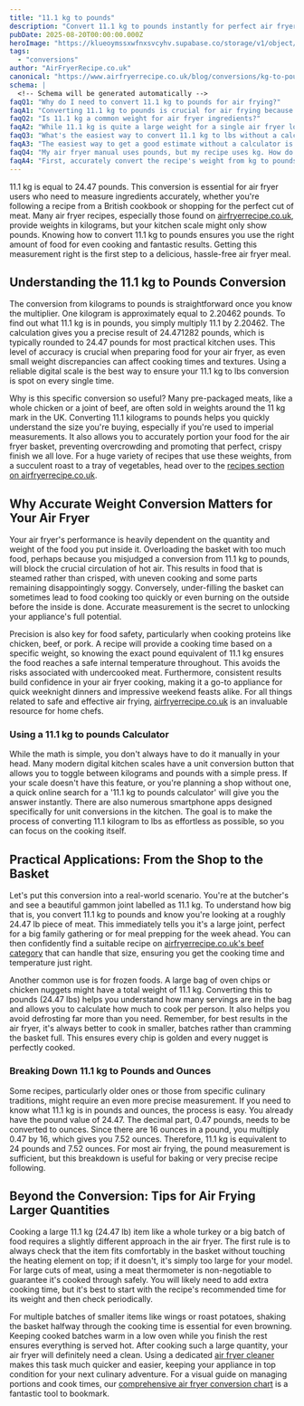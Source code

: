 ```yaml
---
title: "11.1 kg to pounds"
description: "Convert 11.1 kg to pounds instantly for perfect air fryer meal prep. Get accurate weights for recipes, shopping, and portion control with our easy guide."
pubDate: 2025-08-20T00:00:00.000Z
heroImage: "https://klueoymssxwfnxsvcyhv.supabase.co/storage/v1/object/public/Shmucket/11-1-kg-to-pounds.webp"
tags:
  - "conversions"
author: "AirFryerRecipe.co.uk"
canonical: "https://www.airfryerrecipe.co.uk/blog/conversions/kg-to-pounds/11-1-kg-to-pounds"
schema: |
  <!-- Schema will be generated automatically -->
faqQ1: "Why do I need to convert 11.1 kg to pounds for air frying?"
faqA1: "Converting 11.1 kg to pounds is crucial for air frying because recipes and appliance guidelines are often based on weight for accurate cooking times and temperatures. Using the correct weight ensures your food cooks evenly, gets crispy instead of soggy, and reaches a safe internal temperature. A misjudged weight can lead to undercooked or overcooked meals, wasting food and effort."
faqQ2: "Is 11.1 kg a common weight for air fryer ingredients?"
faqA2: "While 11.1 kg is quite a large weight for a single air fryer load, it's a very common weight for bulk buying or large cuts of meat. You might see a whole turkey, a large gammon joint, or a big family pack of frozen food labelled around this weight. You'd typically portion this larger amount into several batches to cook properly in your air fryer, making the conversion from 11.1 kilograms to pounds essential for planning."
faqQ3: "What's the easiest way to convert 11.1 kg to lbs without a calculator?"
faqA3: "The easiest way to get a good estimate without a calculator is to remember that 1 kg is roughly 2.2 lbs. So, for 11.1 kg, you can multiply 11 by 2.2 to get 24.2, and then add 0.1*2.2 (0.22) to get approximately 24.42 pounds. This is very close to the exact 24.47 pounds and is perfectly adequate for most kitchen purposes where a precise digital scale will give you the final amount to use."
faqQ4: "My air fryer manual uses pounds, but my recipe uses kg. How do I adjust the time?"
faqA4: "First, accurately convert the recipe's weight from kg to pounds, so for 11.1 kg you know you're working with 24.47 lbs. Air fryer cooking times are generally based on weight, so if your manual has a guide for a 25 lb turkey, you can use that as a very close starting point for your 24.47 lb item. Always use a meat thermometer to check for doneness rather than relying solely on time, as all appliances vary slightly. The internal temperature is the true indicator that your food is perfectly cooked and safe to eat."
---
```

<p>11.1 kg is equal to 24.47 pounds. This conversion is essential for air fryer users who need to measure ingredients accurately, whether you're following a recipe from a British cookbook or shopping for the perfect cut of meat. Many air fryer recipes, especially those found on <a href=https://www.airfryerrecipe.co.uk/>airfryerrecipe.co.uk</a>, provide weights in kilograms, but your kitchen scale might only show pounds. Knowing how to convert 11.1 kg to pounds ensures you use the right amount of food for even cooking and fantastic results. Getting this measurement right is the first step to a delicious, hassle-free air fryer meal.</p>

<h2>Understanding the 11.1 kg to Pounds Conversion</h2>
<p>The conversion from kilograms to pounds is straightforward once you know the multiplier. One kilogram is approximately equal to 2.20462 pounds. To find out what 11.1 kg is in pounds, you simply multiply 11.1 by 2.20462. The calculation gives you a precise result of 24.471282 pounds, which is typically rounded to 24.47 pounds for most practical kitchen uses. This level of accuracy is crucial when preparing food for your air fryer, as even small weight discrepancies can affect cooking times and textures. Using a reliable digital scale is the best way to ensure your 11.1 kg to lbs conversion is spot on every single time.</p>
<p>Why is this specific conversion so useful? Many pre-packaged meats, like a whole chicken or a joint of beef, are often sold in weights around the 11 kg mark in the UK. Converting 11.1 kilograms to pounds helps you quickly understand the size you're buying, especially if you're used to imperial measurements. It also allows you to accurately portion your food for the air fryer basket, preventing overcrowding and promoting that perfect, crispy finish we all love. For a huge variety of recipes that use these weights, from a succulent roast to a tray of vegetables, head over to the <a href=https://www.airfryerrecipe.co.uk/recipes>recipes section on airfryerrecipe.co.uk</a>.</p>

<h2>Why Accurate Weight Conversion Matters for Your Air Fryer</h2>
<p>Your air fryer's performance is heavily dependent on the quantity and weight of the food you put inside it. Overloading the basket with too much food, perhaps because you misjudged a conversion from 11.1 kg to pounds, will block the crucial circulation of hot air. This results in food that is steamed rather than crisped, with uneven cooking and some parts remaining disappointingly soggy. Conversely, under-filling the basket can sometimes lead to food cooking too quickly or even burning on the outside before the inside is done. Accurate measurement is the secret to unlocking your appliance's full potential.</p>
<p>Precision is also key for food safety, particularly when cooking proteins like chicken, beef, or pork. A recipe will provide a cooking time based on a specific weight, so knowing the exact pound equivalent of 11.1 kg ensures the food reaches a safe internal temperature throughout. This avoids the risks associated with undercooked meat. Furthermore, consistent results build confidence in your air fryer cooking, making it a go-to appliance for quick weeknight dinners and impressive weekend feasts alike. For all things related to safe and effective air frying, <a href=https://www.airfryerrecipe.co.uk/>airfryerrecipe.co.uk</a> is an invaluable resource for home chefs.</p>

<h3>Using a 11.1 kg to pounds Calculator</h3>
<p>While the math is simple, you don't always have to do it manually in your head. Many modern digital kitchen scales have a unit conversion button that allows you to toggle between kilograms and pounds with a simple press. If your scale doesn't have this feature, or you're planning a shop without one, a quick online search for a '11.1 kg to pounds calculator' will give you the answer instantly. There are also numerous smartphone apps designed specifically for unit conversions in the kitchen. The goal is to make the process of converting 11.1 kilogram to lbs as effortless as possible, so you can focus on the cooking itself.</p>

<h2>Practical Applications: From the Shop to the Basket</h2>
<p>Let's put this conversion into a real-world scenario. You're at the butcher's and see a beautiful gammon joint labelled as 11.1 kg. To understand how big that is, you convert 11.1 kg to pounds and know you're looking at a roughly 24.47 lb piece of meat. This immediately tells you it's a large joint, perfect for a big family gathering or for meal prepping for the week ahead. You can then confidently find a suitable recipe on <a href=https://www.airfryerrecipe.co.uk/recipe-category/Beef>airfryerrecipe.co.uk's beef category</a> that can handle that size, ensuring you get the cooking time and temperature just right.</p>
<p>Another common use is for frozen foods. A large bag of oven chips or chicken nuggets might have a total weight of 11.1 kg. Converting this to pounds (24.47 lbs) helps you understand how many servings are in the bag and allows you to calculate how much to cook per person. It also helps you avoid defrosting far more than you need. Remember, for best results in the air fryer, it's always better to cook in smaller, batches rather than cramming the basket full. This ensures every chip is golden and every nugget is perfectly cooked.</p>

<h3>Breaking Down 11.1 kg to Pounds and Ounces</h3>
<p>Some recipes, particularly older ones or those from specific culinary traditions, might require an even more precise measurement. If you need to know what 11.1 kg is in pounds and ounces, the process is easy. You already have the pound value of 24.47. The decimal part, 0.47 pounds, needs to be converted to ounces. Since there are 16 ounces in a pound, you multiply 0.47 by 16, which gives you 7.52 ounces. Therefore, 11.1 kg is equivalent to 24 pounds and 7.52 ounces. For most air frying, the pound measurement is sufficient, but this breakdown is useful for baking or very precise recipe following.</p>

<h2>Beyond the Conversion: Tips for Air Frying Larger Quantities</h2>
<p>Cooking a large 11.1 kg (24.47 lb) item like a whole turkey or a big batch of food requires a slightly different approach in the air fryer. The first rule is to always check that the item fits comfortably in the basket without touching the heating element on top; if it doesn't, it's simply too large for your model. For large cuts of meat, using a meat thermometer is non-negotiable to guarantee it's cooked through safely. You will likely need to add extra cooking time, but it's best to start with the recipe's recommended time for its weight and then check periodically.</p>
<p>For multiple batches of smaller items like wings or roast potatoes, shaking the basket halfway through the cooking time is essential for even browning. Keeping cooked batches warm in a low oven while you finish the rest ensures everything is served hot. After cooking such a large quantity, your air fryer will definitely need a clean. Using a dedicated <a href=https://www.airfryerrecipe.co.uk/air-fryer-cleaner>air fryer cleaner</a> makes this task much quicker and easier, keeping your appliance in top condition for your next culinary adventure. For a visual guide on managing portions and cook times, our <a href=https://www.airfryerrecipe.co.uk/air-fryer-conversion-chart>comprehensive air fryer conversion chart</a> is a fantastic tool to bookmark.</p>
